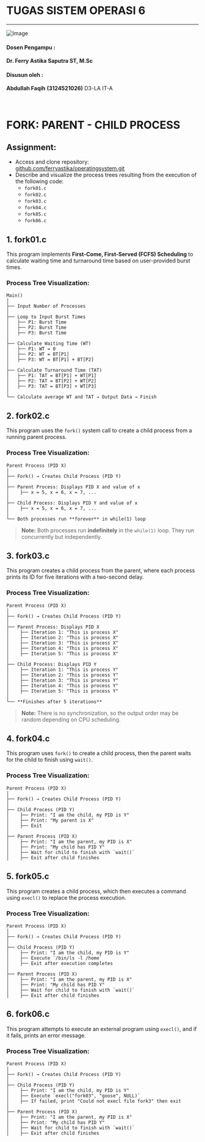 # TUGAS SISTEM OPERASI 6

---

![Image](https://github.com/user-attachments/assets/838b068c-4d85-452a-aca6-352d279fbd3f)

#### Dosen Pengampu :
**Dr. Ferry Astika Saputra ST, M.Sc**

#### Disusun oleh :
**Abdullah Faqih**
**(3124521026)**
D3-LA IT-A

<br>


# FORK: PARENT - CHILD PROCESS

## Assignment:
- Access and clone repository: [github.com/ferryastika/operatingsystem.git](https://github.com/ferryastika/operatingsystem.git)
- Describe and visualize the process trees resulting from the execution of the following code:
  - `fork01.c`
  - `fork02.c`
  - `fork03.c`
  - `fork04.c`
  - `fork05.c`
  - `fork06.c`

## 1. fork01.c
This program implements **First-Come, First-Served (FCFS) Scheduling** to calculate waiting time and turnaround time based on user-provided burst times.

### Process Tree Visualization:
```
Main()
│
├── Input Number of Processes
│
├── Loop to Input Burst Times
│   ├── P1: Burst Time
│   ├── P2: Burst Time
│   ├── P3: Burst Time
│
├── Calculate Waiting Time (WT)
│   ├── P1: WT = 0
│   ├── P2: WT = BT[P1]
│   ├── P3: WT = BT[P1] + BT[P2]
│
├── Calculate Turnaround Time (TAT)
│   ├── P1: TAT = BT[P1] + WT[P1]
│   ├── P2: TAT = BT[P2] + WT[P2]
│   ├── P3: TAT = BT[P3] + WT[P3]
│
└── Calculate average WT and TAT → Output Data → Finish
```

## 2. fork02.c
This program uses the `fork()` system call to create a child process from a running parent process.

### Process Tree Visualization:
```
Parent Process (PID X) 
│
├── Fork() → Creates Child Process (PID Y)
│
├── Parent Process: Displays PID X and value of x
│    ├── x = 5, x = 6, x = 7, ...
│
├── Child Process: Displays PID Y and value of x
│    ├── x = 5, x = 6, x = 7, ...
│
└── Both processes run **forever** in while(1) loop
```
> **Note:** Both processes run **indefinitely** in the `while(1)` loop. They run concurrently but independently.

## 3. fork03.c
This program creates a child process from the parent, where each process prints its ID for five iterations with a two-second delay.

### Process Tree Visualization:
```
Parent Process (PID X) 
│
├── Fork() → Creates Child Process (PID Y)
│
├── Parent Process: Displays PID X
│    ├── Iteration 1: "This is process X"
│    ├── Iteration 2: "This is process X"
│    ├── Iteration 3: "This is process X"
│    ├── Iteration 4: "This is process X"
│    ├── Iteration 5: "This is process X"
│
├── Child Process: Displays PID Y
│    ├── Iteration 1: "This is process Y"
│    ├── Iteration 2: "This is process Y"
│    ├── Iteration 3: "This is process Y"
│    ├── Iteration 4: "This is process Y"
│    ├── Iteration 5: "This is process Y"
│
└── **Finishes after 5 iterations**
```
> **Note:** There is no synchronization, so the output order may be random depending on CPU scheduling.

## 4. fork04.c
This program uses `fork()` to create a child process, then the parent waits for the child to finish using `wait()`.

### Process Tree Visualization:
```
Parent Process (PID X)
│
├── Fork() → Creates Child Process (PID Y)
│
├── Child Process (PID Y)
│    ├── Print: "I am the child, my PID is Y"
│    ├── Print: "My parent is X"
│    ├── Exit
│
├── Parent Process (PID X)
│    ├── Print: "I am the parent, my PID is X"
│    ├── Print: "My child has PID Y"
│    ├── Wait for child to finish with `wait()`
│    ├── Exit after child finishes
```

## 5. fork05.c
This program creates a child process, which then executes a command using `execl()` to replace the process execution.

### Process Tree Visualization:
```
Parent Process (PID X)
│
├── Fork() → Creates Child Process (PID Y)
│
├── Child Process (PID Y)
│    ├── Print: "I am the child, my PID is Y"
│    ├── Execute `/bin/ls -l /home`
│    ├── Exit after execution completes
│
├── Parent Process (PID X)
│    ├── Print: "I am the parent, my PID is X"
│    ├── Print: "My child has PID Y"
│    ├── Wait for child to finish with `wait()`
│    ├── Exit after child finishes
```

## 6. fork06.c
This program attempts to execute an external program using `execl()`, and if it fails, prints an error message.

### Process Tree Visualization:
```
Parent Process (PID X)
│
├── Fork() → Creates Child Process (PID Y)
│
├── Child Process (PID Y)
│    ├── Print: "I am the child, my PID is Y"
│    ├── Execute `execl("fork03", "goose", NULL)`
│    ├── If failed, print "Could not execl file fork3" then exit
│
├── Parent Process (PID X)
│    ├── Print: "I am the parent, my PID is X"
│    ├── Print: "My child has PID Y"
│    ├── Wait for child to finish with `wait()`
│    ├── Exit after child finishes
```
